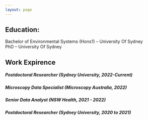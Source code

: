 ```yaml
---
layout: page
---
```


## Education:
Bachelor of Environmental Systems (Hons1) – University Of Sydney <br>
PhD – University Of Sydney 

## Work Expirence 
##### Postdoctoral Researcher (Sydney University, 2022-Current) <br>

##### Microscopy Data Specialist (Microscopy Australia, 2022) <br>

##### Senior Data Analyst (NSW Health, 2021 - 2022) <br>

##### Postdoctoral Researcher (Sydney University, 2020 to 2021) 
